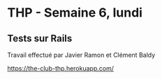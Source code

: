 # THP - Semaine 6, lundi  
## Tests sur Rails  
Travail effectué par Javier Ramon et Clément Baldy

https://the-club-thp.herokuapp.com/
